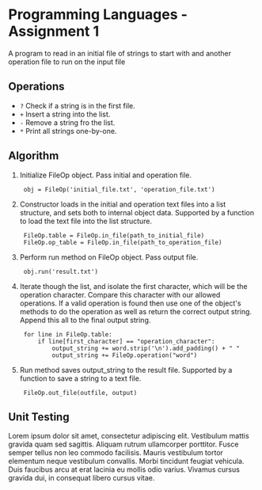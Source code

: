 Programming Languages - Assignment 1
=========
A program to read in an initial file of strings to start with and another operation file to run on the input file

Operations
---
* `?` Check if a string is in the first file.
* `+` Insert a string into the list.
* `-` Remove a string fro the list.
* `*` Print all strings one-by-one.

Algorithm 
---
1. Initialize FileOp object. Pass initial and operation file.

        obj = FileOp('initial_file.txt', 'operation_file.txt')
        
2. Constructor loads in the initial and operation text files into a list structure, and sets both to internal object data. Supported by a function to load the text file into the list structure.
    
        FileOp.table = FileOp.in_file(path_to_initial_file)
		FileOp.op_table = FileOp.in_file(path_to_operation_file)

3. Perform run method on FileOp object. Pass output file.

        obj.run('result.txt')
        
4. Iterate though the list, and isolate the first character, which will be the operation character. Compare this character with our allowed operations. If a valid operation is found then use one of the object's methods to do the operation as well as return the correct output string. Append this all to the final output string.

        for line in FileOp.table:
			if line[first_character] == "operation_character":
				output_string += word.strip('\n').add_padding() + " "
                output_string += FileOp.operation("word")
                
5. Run method saves output_string to the result file. Supported by a function to save a string to a text file.

        FileOp.out_file(outfile, output)
       
Unit Testing
---
Lorem ipsum dolor sit amet, consectetur adipiscing elit. Vestibulum mattis gravida quam sed sagittis. Aliquam rutrum ullamcorper porttitor. Fusce semper tellus non leo commodo facilisis. Mauris vestibulum tortor elementum neque vestibulum convallis. Morbi tincidunt feugiat vehicula. Duis faucibus arcu at erat lacinia eu mollis odio varius. Vivamus cursus gravida dui, in consequat libero cursus vitae. 